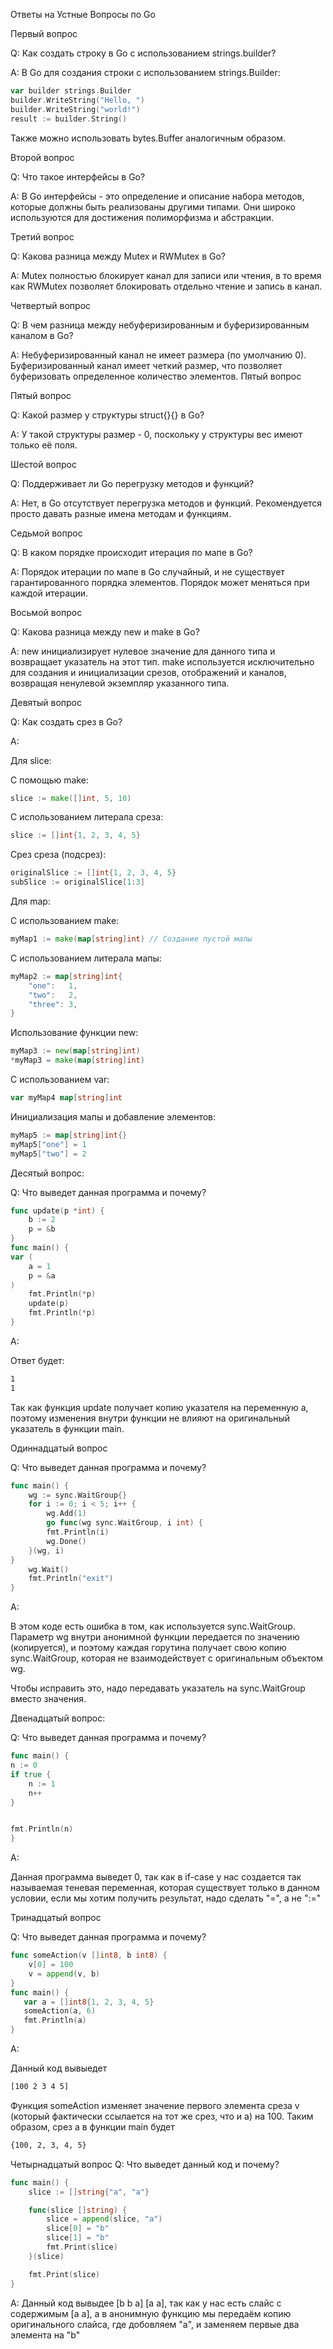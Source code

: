 Ответы на Устные Вопросы по Go

Первый вопрос
 
Q: Как создать строку в Go с использованием strings.builder?

A: В Go для создания строки с использованием strings.Builder:

```go
var builder strings.Builder
builder.WriteString("Hello, ")
builder.WriteString("world!")
result := builder.String()
```

Также можно использовать bytes.Buffer аналогичным образом.


Второй вопрос

Q: Что такое интерфейсы в Go?

A: В Go интерфейсы - это определение и описание набора методов, которые должны быть реализованы другими типами. Они широко используются для достижения полиморфизма и абстракции.


Третий вопрос

Q: Какова разница между Mutex и RWMutex в Go?

A: Mutex полностью блокирует канал для записи или чтения, в то время как RWMutex позволяет блокировать отдельно чтение и запись в канал.


Четвертый вопрос

Q: В чем разница между небуферизированным и буферизированным каналом в Go?

A:
Небуферизированный канал не имеет размера (по умолчанию 0).
Буферизированный канал имеет четкий размер, что позволяет буферизовать определенное количество элементов.
Пятый вопрос


Пятый вопрос

Q: Какой размер у структуры struct{}{} в Go?

A: У такой структуры размер - 0, поскольку у структуры вес имеют только её поля.


Шестой вопрос

Q: Поддерживает ли Go перегрузку методов и функций?

A: Нет, в Go отсутствует перегрузка методов и функций. Рекомендуется просто давать разные имена методам и функциям.


Седьмой вопрос

Q: В каком порядке происходит итерация по мапе в Go?

A: Порядок итерации по мапе в Go случайный, и не существует гарантированного порядка элементов. Порядок может меняться при каждой итерации.


Восьмой вопрос

Q: Какова разница между new и make в Go?

A:
new инициализирует нулевое значение для данного типа и возвращает указатель на этот тип.
make используется исключительно для создания и инициализации срезов, отображений и каналов, возвращая ненулевой экземпляр указанного типа.


Девятый вопрос

Q: Как создать срез в Go?

A:

Для slice:

С помощью make:

```go
slice := make([]int, 5, 10)
```
 
С использованием литерала среза:

```go
slice := []int{1, 2, 3, 4, 5}
```


Срез среза (подсрез):

```go
originalSlice := []int{1, 2, 3, 4, 5}
subSlice := originalSlice[1:3] 
```

Для map:

С использованием make:

```go
myMap1 := make(map[string]int) // Создание пустой мапы
```

С использованием литерала мапы:

```go
myMap2 := map[string]int{
    "one":   1,
    "two":   2,
    "three": 3,
}
```

Использование функции new:

```go
myMap3 := new(map[string]int)
*myMap3 = make(map[string]int)
```

С использованием var:
```go
var myMap4 map[string]int 
```


Инициализация мапы и добавление элементов:

```go
myMap5 := map[string]int{}
myMap5["one"] = 1
myMap5["two"] = 2
```


Десятый вопрос:

Q: Что выведет данная программа и почему?

```go
func update(p *int) {
    b := 2
    p = &b
}
func main() {
var (
    a = 1
    p = &a
)
    fmt.Println(*p)
    update(p)
    fmt.Println(*p)
}
```

A:

Ответ будет:

```sh
1
1
```

Так как функция update получает копию указателя на переменную a, поэтому изменения внутри функции не влияют на оригинальный указатель в функции main.


Одиннадцатый вопрос

Q: Что выведет данная программа и почему?

```go
func main() {
    wg := sync.WaitGroup{}
    for i := 0; i < 5; i++ {
        wg.Add(1)
        go func(wg sync.WaitGroup, i int) {
        fmt.Println(i)
        wg.Done()
    }(wg, i)
}
    wg.Wait()
    fmt.Println("exit")
}
```

A:

В этом коде есть ошибка в том, как используется sync.WaitGroup. Параметр wg внутри анонимной функции передается по значению (копируется), и поэтому каждая горутина получает свою копию sync.WaitGroup, которая не взаимодействует с оригинальным объектом wg.

Чтобы исправить это, надо передавать указатель на sync.WaitGroup вместо значения.


Двенадцатый вопрос:

Q: Что выведет данная программа и почему?

```go
func main() {
n := 0
if true {
    n := 1
    n++
}


fmt.Println(n)
}

```
A:


Данная программа выведет 0, так как в if-casе у нас создается так называемая теневая переменная, которая существует только в данном условии, если мы хотим получить результат, надо сделать "=", а не ":="



Тринадцатый вопрос

Q: Что выведет данная программа и почему?

```go
func someAction(v []int8, b int8) {
    v[0] = 100
    v = append(v, b)
}
func main() {
   var a = []int8{1, 2, 3, 4, 5}
   someAction(a, 6)
   fmt.Println(a)
}
```

A:

Данный код вывыедет 

```sh 
[100 2 3 4 5]
 ```

Функция someAction изменяет значение первого элемента среза v (который фактически ссылается на тот же срез, что и a) на 100. Таким образом, срез a в функции main будет
 ```sh
{100, 2, 3, 4, 5}
```


Четырнадцатый вопрос
Q: Что выведет данный код и почему?

```go
func main() {
	slice := []string{"a", "a"}

	func(slice []string) {
		slice = append(slice, "a")
		slice[0] = "b"
		slice[1] = "b"
		fmt.Print(slice)
	}(slice)

	fmt.Print(slice)
}
```

A: Данный код вывыдее [b b a] [a a], так как у нас есть слайс с содержимым [a a], а в анонимную функцию мы передаём копию оригинального слайса, где добовляем "a", и заменяем первые два элемента на "b" 
